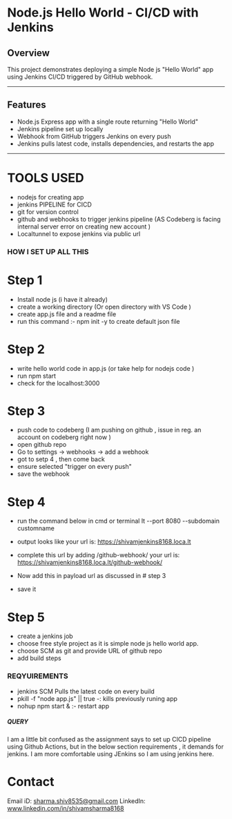 
# Node.js Hello World - CI/CD with Jenkins

## Overview

This project demonstrates deploying a simple Node js "Hello World" app using Jenkins CI/CD triggered by GitHub webhook.

---

## Features

- Node.js Express app with a single route returning "Hello World"
- Jenkins pipeline set up locally
- Webhook from GitHub triggers Jenkins on every push
- Jenkins pulls latest code, installs dependencies, and restarts the app

---

# TOOLS USED 
- nodejs for creating app 
- jenkins PIPELINE for CICD
- git for version control 
- github and webhooks to trigger jenkins pipeline (AS Codeberg is facing internal server error on creating new account )
- Localtunnel to expose jenkins via public url 

### HOW I SET UP ALL THIS 
# Step 1
- Install node js (i have it already)
- create a working directory (Or open directory with VS Code )
- create app.js file and a readme file 
- run this command :- npm init -y to create default json file 

# Step 2
- write hello world code in app.js (or take help for nodejs code )
- run npm start 
- check for the localhost:3000

# Step 3 
- push code to codeberg (I am pushing on github , issue in reg. an account on codeberg right now )
 - open github repo 
 - Go to settings -> webhooks -> add a webhook 
 - got to setp 4 , then come back 
 - ensure selected "trigger on every push"
 - save the webhook

 # Step 4 
 - run the command below in cmd or terminal
 lt --port 8080 --subdomain customname
 - output looks like 
 your url is: https://shivamjenkins8168.loca.lt

- complete this url by adding /github-webhook/
your url is: https://shivamjenkins8168.loca.lt/github-webhook/
- Now add this in payload url as discussed in  # step 3
- save it 


# Step  5
- create a jenkins job 
- choose free style project as it is simple node js hello world app.
- choose SCM as git and provide URL of github repo 
- add build steps



### REQYUIREMENTS ###
- jenkins SCM Pulls the latest code on every build 
- pkill -f "node app.js" || true -: kills previously runing app 
- nohup npm start & :- restart app 


#####           QUERY                 #####
I am a little bit confused as the assignment says to set up CICD pipeline using Github Actions,
but in the below section requirements , it demands for jenkins.
I am more comfortable using JEnkins so I am using jenkins here.





# Contact
Email iD: sharma.shiv8535@gmail.com
LinkedIn: www.linkedin.com/in/shivamsharma8168